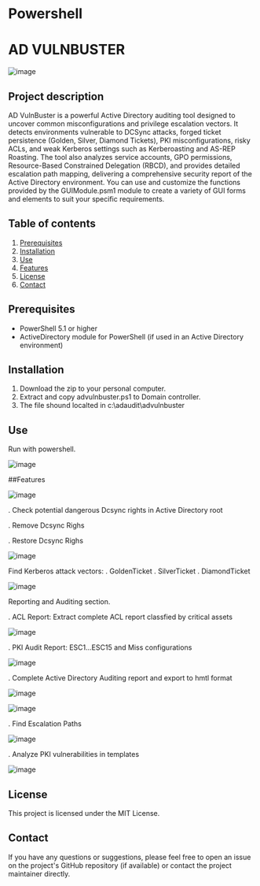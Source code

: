 
# Powershell
# AD VULNBUSTER

![image](https://github.com/user-attachments/assets/5e9ff070-2842-4b5f-8fa5-d28ece949e02)


## Project description

AD VulnBuster is a powerful Active Directory auditing tool designed to uncover common misconfigurations and privilege escalation vectors. It detects environments vulnerable to DCSync attacks, forged ticket persistence (Golden, Silver, Diamond Tickets), PKI misconfigurations, risky ACLs, and weak Kerberos settings such as Kerberoasting and AS-REP Roasting. The tool also analyzes service accounts, GPO permissions, Resource-Based Constrained Delegation (RBCD), and provides detailed escalation path mapping, delivering a comprehensive security report of the Active Directory environment.
You can use and customize the functions provided by the GUIModule.psm1 module to create a variety of GUI forms and elements to suit your specific requirements.

## Table of contents

1. [Prerequisites](#prerequsites)
2. [Installation](#installation)
3. [Use](#use)
4. [Features](#Features)
5. [License](#license)
6. [Contact](#contact)

## Prerequisites

- PowerShell 5.1 or higher
- ActiveDirectory module for PowerShell (if used in an Active Directory environment)

## Installation

1. Download the zip to your personal computer.
2. Extract and copy advulnbuster.ps1 to Domain controller.
3. The file shound localted in c:\adaudit\advulnbuster 


## Use

Run with powershell. 

![image](https://github.com/user-attachments/assets/4b8cabf8-5d52-469a-aa29-c37bf80b0015)

##Features

![image](https://github.com/user-attachments/assets/911054ac-feb4-4a77-b6d3-64eea58631f6)

. Check potential dangerous Dcsync rights in Active Directory root

. Remove Dcsync Righs

. Restore Dcsync Righs

![image](https://github.com/user-attachments/assets/3ab7dc67-5bb4-43b7-888a-71b074331afe)

Find Kerberos attack vectors:
. GoldenTicket
. SilverTicket
. DiamondTicket

![image](https://github.com/user-attachments/assets/b8a64f81-f1c6-4584-9d53-5a2e11c0fcc9)

Reporting and Auditing section.

. ACL Report: Extract complete ACL report classfied by critical assets

![image](https://github.com/user-attachments/assets/ce16ac04-8cf6-4f0d-a325-833f12b67414)


. PKI Audit Report: ESC1...ESC15 and Miss configurations 

![image](https://github.com/user-attachments/assets/b8de3c1b-0b00-46ba-a707-f2c38b6098b7)

. Complete Active Directory Auditing report and export to hmtl format

![image](https://github.com/user-attachments/assets/fc3a024e-2ac8-459e-863e-0f6b9db1638a)

![image](https://github.com/user-attachments/assets/e688e9a0-49e7-45ce-924e-ffb03385b917)


. Find Escalation Paths

![image](https://github.com/user-attachments/assets/b0b39564-3d96-481b-b991-86d0b5875c63)


. Analyze PKI vulnerabilities in templates 

![image](https://github.com/user-attachments/assets/6c67a974-997e-4a26-95d1-568fceae7b18)




## License

This project is licensed under the MIT License.

## Contact

If you have any questions or suggestions, please feel free to open an issue on the project's GitHub repository (if available) or contact the project maintainer directly.
